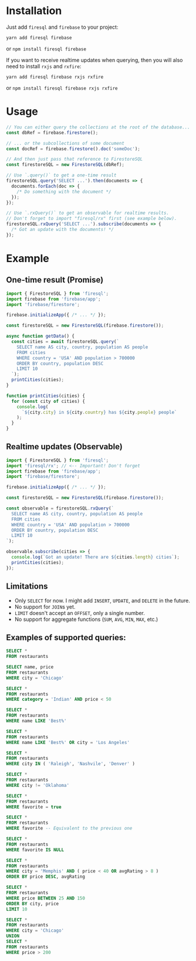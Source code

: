 # Installation

Just add `firesql` and `firebase` to your project:

`yarn add firesql firebase`

or `npm install firesql firebase`

If you want to receive realtime updates when querying, then you will also need to install `rxjs` and `rxfire`:

`yarn add firesql firebase rxjs rxfire`

or `npm install firesql firebase rxjs rxfire`

# Usage

```ts
// You can either query the collections at the root of the database...
const dbRef = firebase.firestore();

// ... or the subcollections of some document
const docRef = firebase.firestore().doc('someDoc');

// And then just pass that reference to FirestoreSQL
const firestoreSQL = new FirestoreSQL(dbRef);

// Use `.query()` to get a one-time result
firestoreSQL.query('SELECT ...').then(documents => {
  documents.forEach(doc => {
    /* Do something with the document */
  });
});

// Use `.rxQuery()` to get an observable for realtime results.
// Don't forget to import "firesql/rx" first (see example below).
firestoreSQL.rxQuery('SELECT ...').subscribe(documents => {
  /* Got an update with the documents! */
});

```

# Example

## One-time result (Promise)
```ts
import { FirestoreSQL } from 'firesql';
import firebase from 'firebase/app';
import 'firebase/firestore';

firebase.initializeApp({ /* ... */ });

const firestoreSQL = new FirestoreSQL(firebase.firestore());

async function getData() {
  const cities = await firestoreSQL.query(`
    SELECT name AS city, country, population AS people
    FROM cities
    WHERE country = 'USA' AND population > 700000
    ORDER BY country, population DESC
    LIMIT 10
  `);
  printCities(cities);
}

function printCities(cities) {
  for (const city of cities) {
    console.log(
      `${city.city} in ${city.country} has ${city.people} people`
    );
  }
}
```

## Realtime updates (Observable)
```ts
import { FirestoreSQL } from 'firesql';
import 'firesql/rx'; // <-- Important! Don't forget
import firebase from 'firebase/app';
import 'firebase/firestore';

firebase.initializeApp({ /* ... */ });

const firestoreSQL = new FirestoreSQL(firebase.firestore());

const observable = firestoreSQL.rxQuery(`
  SELECT name AS city, country, population AS people
  FROM cities
  WHERE country = 'USA' AND population > 700000
  ORDER BY country, population DESC
  LIMIT 10
`);

observable.subscribe(cities => {
  console.log(`Got an update! There are ${cities.length} cities`);
  printCities(cities);
});
```

## Limitations

- Only `SELECT` for now. I might add `INSERT`, `UPDATE`, and `DELETE` in the future.
- No support for `JOIN`s yet.
- `LIMIT` doesn't accept an `OFFSET`, only a single number.
- No support for aggregate functions (`SUM`, `AVG`, `MIN`, `MAX`, etc.)

## Examples of supported queries:

```sql
SELECT *
FROM restaurants
```

```sql
SELECT name, price
FROM restaurants
WHERE city = 'Chicago'
```

```sql
SELECT *
FROM restaurants
WHERE category = 'Indian' AND price < 50
```

```sql
SELECT *
FROM restaurants
WHERE name LIKE 'Best%'
```

```sql
SELECT *
FROM restaurants
WHERE name LIKE 'Best%' OR city = 'Los Angeles'
```

```sql
SELECT *
FROM restaurants
WHERE city IN ( 'Raleigh', 'Nashvile', 'Denver' )
```

```sql
SELECT *
FROM restaurants
WHERE city != 'Oklahoma'
```

```sql
SELECT *
FROM restaurants
WHERE favorite = true
```

```sql
SELECT *
FROM restaurants
WHERE favorite -- Equivalent to the previous one
```

```sql
SELECT *
FROM restaurants
WHERE favorite IS NULL
```

```sql
SELECT *
FROM restaurants
WHERE city = 'Memphis' AND ( price < 40 OR avgRating > 8 )
ORDER BY price DESC, avgRating
```

```sql
SELECT *
FROM restaurants
WHERE price BETWEEN 25 AND 150
ORDER BY city, price
LIMIT 10
```

```sql
SELECT *
FROM restaurants
WHERE city = 'Chicago'
UNION
SELECT *
FROM restaurants
WHERE price > 200
```
